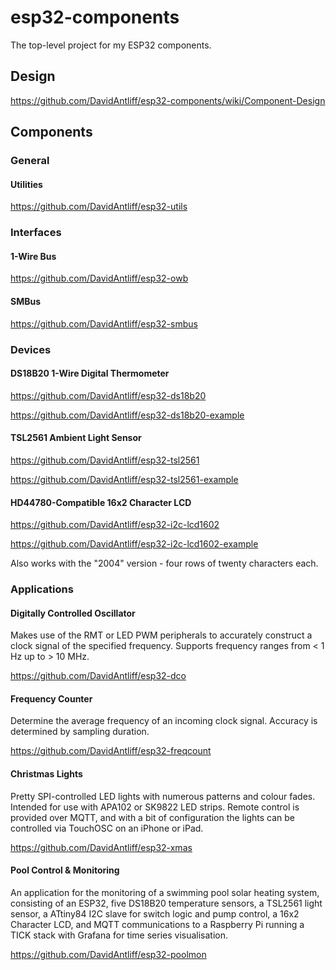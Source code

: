 # esp32-components

The top-level project for my ESP32 components.

## Design

https://github.com/DavidAntliff/esp32-components/wiki/Component-Design

## Components

### General

#### Utilities

https://github.com/DavidAntliff/esp32-utils

### Interfaces

#### 1-Wire Bus

https://github.com/DavidAntliff/esp32-owb

#### SMBus

https://github.com/DavidAntliff/esp32-smbus

### Devices

#### DS18B20 1-Wire Digital Thermometer

https://github.com/DavidAntliff/esp32-ds18b20

https://github.com/DavidAntliff/esp32-ds18b20-example

#### TSL2561 Ambient Light Sensor

https://github.com/DavidAntliff/esp32-tsl2561

https://github.com/DavidAntliff/esp32-tsl2561-example

#### HD44780-Compatible 16x2 Character LCD

https://github.com/DavidAntliff/esp32-i2c-lcd1602

https://github.com/DavidAntliff/esp32-i2c-lcd1602-example

Also works with the "2004" version - four rows of twenty characters each.

### Applications

#### Digitally Controlled Oscillator

Makes use of the RMT or LED PWM peripherals to accurately construct a clock signal of the specified frequency. Supports frequency ranges from < 1 Hz up to > 10 MHz.

https://github.com/DavidAntliff/esp32-dco

#### Frequency Counter

Determine the average frequency of an incoming clock signal. Accuracy is determined by sampling duration.

https://github.com/DavidAntliff/esp32-freqcount

#### Christmas Lights

Pretty SPI-controlled LED lights with numerous patterns and colour fades. Intended for use with APA102 or SK9822 LED strips. Remote control is provided over MQTT, and with a bit of configuration the lights can be controlled via TouchOSC on an iPhone or iPad.

https://github.com/DavidAntliff/esp32-xmas

#### Pool Control & Monitoring

An application for the monitoring of a swimming pool solar heating system, consisting of an ESP32, five DS18B20 temperature sensors, a TSL2561 light sensor, a ATtiny84 I2C slave for switch logic and pump control, a 16x2 Character LCD, and MQTT communications to a Raspberry Pi running a TICK stack with Grafana for time series visualisation.

https://github.com/DavidAntliff/esp32-poolmon
